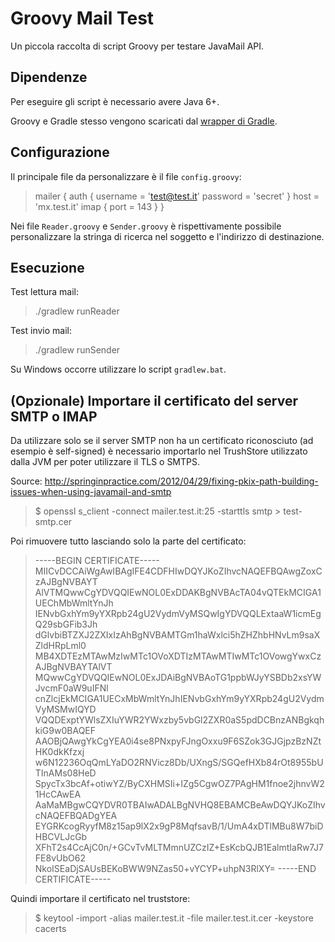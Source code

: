 # Groovy Mail Test

Un piccola raccolta di script Groovy per testare JavaMail API.

## Dipendenze

Per eseguire gli script è necessario avere Java 6+. 

Groovy e Gradle stesso vengono scaricati dal [wrapper di Gradle][gradle-wrapper].


## Configurazione

Il principale file da personalizzare è il file ``config.groovy``:

> mailer {
>   auth {
>     username = 'test@test.it'
>     password = 'secret'
>   }
>   host = 'mx.test.it'
>   imap {
>     port = 143
>   }
> }

Nei file ``Reader.groovy`` e ``Sender.groovy`` è rispettivamente possibile personalizzare la stringa di ricerca nel soggetto e l'indirizzo di destinazione.


## Esecuzione

Test lettura mail:

  > ./gradlew runReader

Test invio mail:

  > ./gradlew runSender


Su Windows occorre utilizzare lo script ``gradlew.bat``.


## (Opzionale) Importare il certificato del server SMTP o IMAP

Da utilizzare solo se il server SMTP non ha un certificato riconosciuto (ad esempio è self-signed) è necessario importarlo nel TrushStore utilizzato dalla JVM per poter utilizzare il TLS o SMTPS.


Source: http://springinpractice.com/2012/04/29/fixing-pkix-path-building-issues-when-using-javamail-and-smtp


  > $ openssl s_client -connect mailer.test.it:25 -starttls smtp > test-smtp.cer


Poi rimuovere tutto lasciando solo la parte del certificato:

  > -----BEGIN CERTIFICATE-----
  > MIICvDCCAiWgAwIBAgIFE4CDFHIwDQYJKoZIhvcNAQEFBQAwgZoxCzAJBgNVBAYT
  > AlVTMQwwCgYDVQQIEwNOL0ExDDAKBgNVBAcTA04vQTEkMCIGA1UEChMbWmltYnJh
  > IENvbGxhYm9yYXRpb24gU2VydmVyMSQwIgYDVQQLExtaaW1icmEgQ29sbGFib3Jh
  > dGlvbiBTZXJ2ZXIxIzAhBgNVBAMTGm1haWxlci5hZHZhbHNvLm9saXZldHRpLml0
  > MB4XDTEzMTAwMzIwMTc1OVoXDTIzMTAwMTIwMTc1OVowgYwxCzAJBgNVBAYTAlVT
  > MQwwCgYDVQQIEwNOL0ExJDAiBgNVBAoTG1ppbWJyYSBDb2xsYWJvcmF0aW9uIFNl
  > cnZlcjEkMCIGA1UECxMbWmltYnJhIENvbGxhYm9yYXRpb24gU2VydmVyMSMwIQYD
  > VQQDExptYWlsZXIuYWR2YWxzby5vbGl2ZXR0aS5pdDCBnzANBgkqhkiG9w0BAQEF
  > AAOBjQAwgYkCgYEA0i4se8PNxpyFJngOxxu9F6SZok3GJGjpzBzNZtHK0dkKfzxj
  > w6N12236OqQmLYaDO2RNVicz8Db/UXngS/SGQefHXb84rOt8955bUTInAMs08HeD
  > SpycTx3bcAf+otiwYZ/ByCXHMSIi+IZg5CgwOZ7PAgHM1fnoe2jhnvW21HcCAwEA
  > AaMaMBgwCQYDVR0TBAIwADALBgNVHQ8EBAMCBeAwDQYJKoZIhvcNAQEFBQADgYEA
  > EYGRKcogRyyfM8z15ap9lX2x9gP8MqfsavB/1/UmA4xDTlMBu8W7biDHBCVLJcGb
  > XFhT2s4CcAjC0n/+GCvTvMLTMmnUZCzIZ+EsKcbQJB1EalmtIaRw7J7FE8vUbO62
  > NkoISEaDjSAUsBEKoBWW9NZas50+vYCYP+uhpN3RlXY=
  > -----END CERTIFICATE-----


Quindi importare il certificato nel truststore:

  > $ keytool -import -alias mailer.test.it -file mailer.test.it.cer -keystore cacerts



[gradle-wrapper]: http://www.gradle.org/docs/current/userguide/gradle_wrapper.html  "Chapter 61. The Gradle Wrapper"